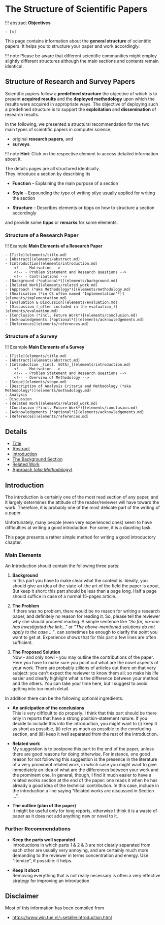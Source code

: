 # The Structure of Scientific Papers

!!! abstract
    **Objectives**

    - [x] 


This page contains information about the **general structure** of scientific papers. It helps you to structure your paper and work accordingly. 

!!! note
    Please be aware that different scientific communities might employ slightly different structures although the main sections and contents remain identical.

## Structure of Research and Survey Papers

Scientific papers follow a **predefined structure** the objective of which is to present **acquired results** and the **deployed methodology** upon which the results were acquired in appropriate ways. The objective of deploying such a predefined structure is to support the **exploitation** and **dissemination** of research results. 

In the following, we presented a structural recommendation for the two main types of scientific papers in computer science,

* original **research papers**, and
* **surveys**.

!!! note
    **Hint**: Click on the respective element to access detailed information about it. 

The details pages are all structured identically.  
They introduce a section by describing its

* **Function** –
    Explaining the main purpose of a section

* **Style** –
    Expounding the type of writing stlye usually applied for writing the section

* **Structure** –
    Describes elements or tipps on how to structure a section accordingly

and provide some **tipps** or **remarks** for some elements.

<!-- The following fields contain a list of the main elements separated by the different types of scientific papers (for this course, we distinguish between the two main types of papers in CS – original research paper and surveys).  -->

### Structure of a Research Paper

!!! Example
    **Main Elements of a Research Paper**

    - [Title](elements/title.md)
    - [Abstract](elements/abstract.md)
    - [Introduction](elements/introduction.md)
        <!-- - Motivation -->
        <!-- - Problem Statement and Research Questions -->
        <!-- - Contributions -->
    - [Background (*optional*)](elements/background.md)
    - [Related Work](elements/related_work.md) 
    - [Approach (*aka Methodology*)](elements/methodology.md)
    - [Realisation (*in CS often named 'Implementation'*)](elements/implementation.md)
    - [Evaluation & Discussion](elements/evaluation.md)
    - [Discussion (_often included in the evaluation_)](elements/evaluation.md) 
    - [Conclusion (*incl. Future Work*)](elements/conclusion.md)
    - [Acknowledgements (*optional*)](elements/acknowledgements.md)
    - [References](elements/references.md)



### Structure of a Survey

!!! Example
    **Main Elements of a Survey**

    - [Title](elements/title.md)
    - [Abstract](elements/abstract.md)
    - [Introduction _(incl. SOTA)_](elements/introduction.md) 
        <!-- - Motivation -->
        <!-- - Problem Statement and Research Questions -->
        <!-- - Overview of Methodology -->
    - [Scope](elements/scope.md)
    - [Description of Analysis Criteria and Methodology (*aka Methodology*)](elements/methodology.md)
    - Analysis
    - Discussion
    - [Related Work](elements/related_work.md)
    - [Conclusion (*incl. Future Work*)](elements/conclusion.md)
    - [Acknowledgements (*optional*)](elements/acknowledgements.md)
    - [References](elements/references.md)





## Details

* [Title](elements/title.md)
* [Abstract](elements/abstract.md)
* [Introduction](elements/introduction.md)
* [The Background Section](elements/background.md)
* [Related Work](elements/related_work.md)
* [Approach (*aka Methodology*)](elements/methodology.md)











## Introduction
The introduction is certainly one of the most read section of any paper, and it largely determines the attitude of the reader/reviewer will have toward the work. 
Therefore, it is probably one of the most delicate part of the writing of a paper.

Unfortunately, many people (even very experienced ones) seem to have difficulties at writing a good introduction. For some, it is a daunting task.

This page presents a rather simple method for writing a good introductory chapter. 
<!-- Actually, the core of this method was taught to me many years ago by Krzysztof Apt. At that time, it surprised me in its simplicity and efficiency. In ten years, I have been happily applying it to all introductions I have written. -->


### Main Elements

An Introduction should contain the following three parts:

1. **Background**  
    In this part you have to make clear what the context is. Ideally, you should give an idea of the state-of-the art of the field the paper is about. But keep it short: this part should be less than a page long. Half a page should suffice in case of a normal 15-pages article.

2. **The Problem**  
    If there was no problem, there would be no reason for writing a research paper, and definitely no reason for reading it. So, please tell the reviewer why she should proceed reading. A simple sentence like *"So far, no-one has investigated the link..."* or *"The above-mentioned solutions do not apply to the case ..."*, can sometimes be enough to clarify the point you want to get at. Experience shows that for this part a few lines are often sufficient.

3. **The Proposed Solution**  
    Now - and only now! - you may outline the contributions of the paper. Here you have to make sure you point out what are the novel aspects of your work. There are probably zillions of articles out there on that very subject: you can't expect the reviewer to know them all; so make his life easier and clearly highlight what is the difference between your method and the others. You can take your time here, but I suggest to avoid getting into too much detail.

In addition there can be the following optional ingredients:

- **An anticipation of the conclusions**  
    This is very difficult to do properly. I think that this part should be there only in reports that have a strong position-statement nature. If you decide to include this into the introduction, you might want to (i) keep it as short as possible, (ii) refer as much as possible to the concluding section, and (iii) keep it well separated from the rest of the introduction.

- **Related work**  
    My suggestion is to postpone this part to the end of the paper, unless there are good reasons for doing otherwise. For instance, one good reason for not following this suggestion is the presence in the literature of a very prominent related work, in which case you might want to give immediately an idea of what are the differences between your work and the prominent one. In general, though, I find it much easier to have a related works section at the end of the paper: one reads it when he has already a good idea of the technical contribution. In this case, include in the introduction a line saying "Related works are discussed in Section ...".

- **The outline (plan of the paper)**  
    It might be useful only for long reports, otherwise I think it is a waste of paper as it does not add anything new or novel to it.

### Further Recommendations

<!-- Two Extra Tips -->

- **Keep the parts well separated**  
    Introductions in which parts 1 & 2 & 3 are not clearly separated from each other are usually very annoying, and are certainly much more demanding to the reviewer in terms concentration and energy. Use "itemize", if possible: it helps.

- **Keep it short**  
    Removing everything that is not really necessary is often a very effective strategy for improving an introduction.



## Disclaimer

Most of this information has been compiled from  

- <https://www.win.tue.nl/~setalle/introduction.html> 